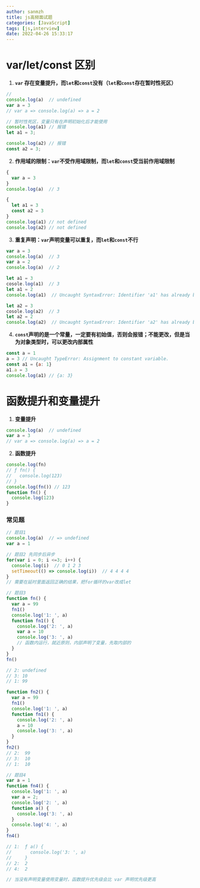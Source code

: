 ```yaml
---
author: sanmzh
title: js高频面试题
categories: [JavaScript]
tags: [js,interview]
date: 2022-04-26 15:33:17
---
```


<Boxx changeTime="30000"/>

# var/let/const 区别
1. **`var` 存在变量提升，而`let`和`const`没有（`let`和`const`存在暂时性死区）**
```js
// 
console.log(a)  // undefined
var a = 3
// var a => console.log(a) => a = 2

// 暂时性死区，变量只有在声明初始化后才能使用
console.log(a1) // 报错
let a1 = 3;

console.log(a2) // 报错
const a2 = 3;
```

2. **作用域的限制：`var`不受作用域限制，而`let`和`const`受当前作用域限制**
```js
{
  var a = 3
}
console.log(a)  // 3

{
  let a1 = 3
  const a2 = 3
}
console.log(a1) // not defined
console.log(a2) // not defined
```

3. **重复声明：`var`声明变量可以重复，而`let`和`const`不行**
```js
var a = 3
console.log(a)  // 3
var a = 2
console.log(a)  // 2

let a1 = 3
cosole.log(a1)  // 3
let a1 = 2
console.log(a1)  // Uncaught SyntaxError: Identifier 'a1' has already been declared

let a2 = 3
cosole.log(a2)  // 3
let a2 = 2
console.log(a2)  // Uncaught SyntaxError: Identifier 'a2' has already been declared
```

4. **`const`声明的是一个常量，一定要有初始值，否则会报错；不能更改，但是当为对象类型时，可以更改内部属性**
```js
const a = 1
a = 3 // Uncaught TypeError: Assignment to constant variable.
const a1 = {a: 1}
a1.a = 3
console.log(a1) // {a: 3}
```

# 函数提升和变量提升
1. **变量提升**
```js
console.log(a)  // undefined
var a = 3
// var a => console.log(a) => a = 2
```

2. **函数提升**
```js
console.log(fn)
// ƒ fn() {
//   console.log(123)
// }
console.log(fn()) // 123
function fn() {
  console.log(123)
}
```
### 常见题
```js
// 题目1
console.log(a)  // => undefined
var a = 1

// 题目2 先同步后异步
for(var i = 0; i <=3; i++) {
  console.log(i)  // 0 1 2 3
  setTimeout(() => console.log(i))  // 4 4 4 4
}
// 需要在延时里面返回正确的结果，把for循环的var改成let

// 题目3
function fn() {
  var a = 99
  fn1()
  console.log('1: ', a)
  function fn1() {
    console.log('2: ', a)
    var a = 10
    console.log('3: ', a)
    // 函数内运行，就近原则，内部声明了变量，先取内部的
  }
}
fn()

// 2: undefined
// 3: 10
// 1: 99

function fn2() {
  var a = 99
  fn1()
  console.log('1: ', a)
  function fn1() {
    console.log('2: ', a)
    a = 10
    console.log('3: ', a)
  }
}
fn2()
// 2:  99
// 3:  10
// 1:  10

// 题目4
var a = 1
function fn4() {
  console.log('1: ', a)
  var a = 2;
  console.log('2: ', a)
  function a() {
    console.log('3: ', a)
  }
  console.log('4: ', a)
}
fn4()

// 1:  ƒ a() {
//       console.log('3: ', a)
//     }
// 2:  2
// 4:  2

// 当没有声明变量使用变量时，函数提升优先级会比 var 声明优先级更高
```